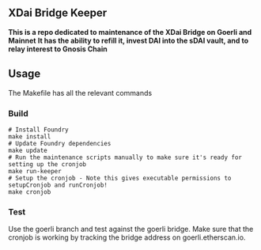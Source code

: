 ## XDai Bridge Keeper

**This is a repo dedicated to maintenance of the XDai Bridge on Goerli and Mainnet**
**It has the ability to refill it, invest DAI into the sDAI vault, and to relay interest to Gnosis Chain**

## Usage

The Makefile has all the relevant commands

### Build

```shell
# Install Foundry
make install
# Update Foundry dependencies 
make update
# Run the maintenance scripts manually to make sure it's ready for setting up the cronjob
make run-keeper
# Setup the cronjob - Note this gives executable permissions to setupCronjob and runCronjob!
make cronjob
```

### Test

Use the goerli branch and test against the goerli bridge. Make sure that the cronjob is working by tracking the bridge address on goerli.etherscan.io. 
